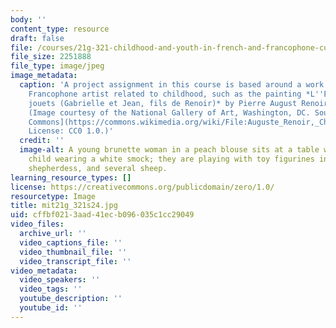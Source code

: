 ```yaml
---
body: ''
content_type: resource
draft: false
file: /courses/21g-321-childhood-and-youth-in-french-and-francophone-cultures-spring-2024/mit21g_321s24.jpg
file_size: 2251888
file_type: image/jpeg
image_metadata:
  caption: 'A project assignment in this course is based around a work of art by a
    Francophone artist related to childhood, such as the painting *L''Enfant et les
    jouets (Gabrielle et Jean, fils de Renoir)* by Pierre August Renoir shown here.
    (Image courtesy of the National Gallery of Art, Washington, DC. Source: [Wikimedia
    Commons](https://commons.wikimedia.org/wiki/File:Auguste_Renoir,_Child_with_Toys_-_Gabrielle_and_the_Artist%27s_Son,_Jean,_1895-1896,_NGA_66434.jpg).
    License: CC0 1.0.)'
  credit: ''
  image-alt: A young brunette woman in a peach blouse sits at a table with a golden-haired
    child wearing a white smock; they are playing with toy figurines including a rooster,
    shepherdess, and several sheep.
learning_resource_types: []
license: https://creativecommons.org/publicdomain/zero/1.0/
resourcetype: Image
title: mit21g_321s24.jpg
uid: cffbf021-3aad-41ec-b096-035c1cc29049
video_files:
  archive_url: ''
  video_captions_file: ''
  video_thumbnail_file: ''
  video_transcript_file: ''
video_metadata:
  video_speakers: ''
  video_tags: ''
  youtube_description: ''
  youtube_id: ''
---
```


